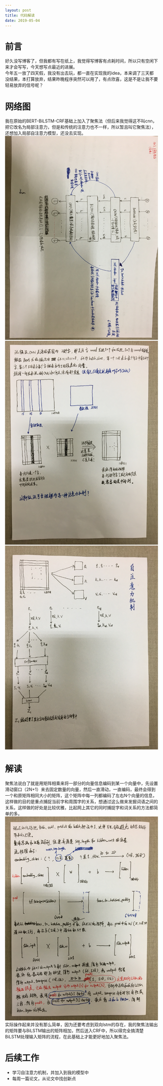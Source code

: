 ```yaml
---
layout: post
title: 代码解读
date: 2019-05-04
---    
```

# 前言
好久没写博客了，但我都有写在纸上，我觉得写博客有点耗时间，所以只有空闲下来才会写写，今天想写点最近的进展。  
今年五一放了四天假，我没有出去玩，都一直在实现我的idea，本来调了三天都没结果，本打算放弃，结果昨晚程序突然可以用了，有点欣喜，这是不是让我不要轻易放弃的信号呢？  
# 网络图  
我在原始的BERT-BiLSTM-CRF基础上加入了聚焦法（但后来我觉得这不叫cnn，把它改名为局部注意力，但是和传统的注意力也不一样，所以暂且叫它聚焦法），还想加入局部自注意力模型，还没去实现。    
![总体网络图](/assets/images/new_idea0.JPG)  
![聚焦法](/assets/images/new_idea1.JPG)  
![局部自注意力法](/assets/images/new_idea2.JPG)
# 解读  
聚焦法说白了就是用矩阵相乘来将一部分的向量信息编码到某一个向量中，先设置滑动窗口（2N+1）来去固定数量的向量，然后一直滑动，一直编码，最终会得到一个和原矩阵相同大小的矩阵，这个矩阵中每一列都编码了左右N个向量的信息，这样做的目的是重点捕捉当前字和周围字的关系，想通过这么做来发掘词语之间的关系，这样做的好处是比较优雅，比起网上其它的同时捕捉字和词关系的方法都简单的多。  
![聚焦法代码实现流程图](/assets/images/new_idea3.JPG)  
实际操作起来并没有那么简单，因为还要考虑到双向lstm的存在，我的聚焦法输出的矩阵要与BiLSTM输出的矩阵相加，然后送入CRF中，所以得完全搞清楚BiLSTM处理输入矩阵的流程，在此基础上才能更好地加入聚焦法。  
# 后续工作    
- 学习自注意力机制，并加入到我的模型中  
- 每周一篇论文，从论文中找创新点  
